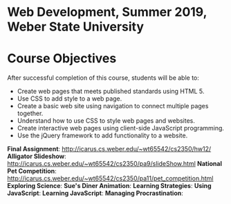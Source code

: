 # Web Development, Summer 2019, Weber State University

# Course Objectives
After successful completion of this course, students will be able to:
* Create web pages that meets published standards using HTML 5.
* Use CSS to add style to a web page.
* Create a basic web site using navigation to connect multiple pages together.
* Understand how to use CSS to style web pages and websites. 
* Create interactive web pages using client-side JavaScript programming.
* Use the jQuery framework to add functionality to a website.

**Final Assignment**: http://icarus.cs.weber.edu/~wt65542/cs2350/hw12/
**Alligator Slideshow**: http://icarus.cs.weber.edu/~wt65542/cs2350/pa9/slideShow.html
**National Pet Competition**: http://icarus.cs.weber.edu/~wt65542/cs2350/pa11/pet_competition.html
**Exploring Science**:
**Sue's Diner Animation**:
**Learning Strategies**:
**Using JavaScript**:
**Learning JavaScript**:
**Managing Procrastination**:
